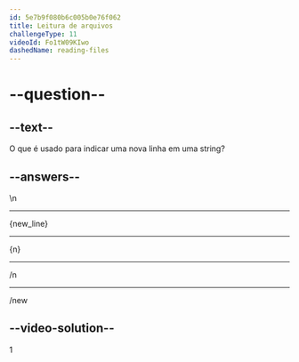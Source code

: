 ```yaml
---
id: 5e7b9f080b6c005b0e76f062
title: Leitura de arquivos
challengeType: 11
videoId: Fo1tW09KIwo
dashedName: reading-files
---
```


# --question--

## --text--

O que é usado para indicar uma nova linha em uma string?

## --answers--

\\n

---

{new_line}

---

{n}

---

/n

---

/new

## --video-solution--

1

